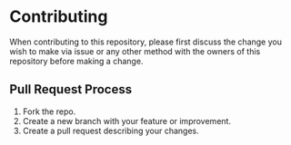 # Contributing

When contributing to this repository, please first discuss the change you wish to make via issue
or any other method with the owners of this repository before making a change. 

## Pull Request Process

1. Fork the repo.
2. Create a new branch with your feature or improvement.
3. Create a pull request describing your changes.
